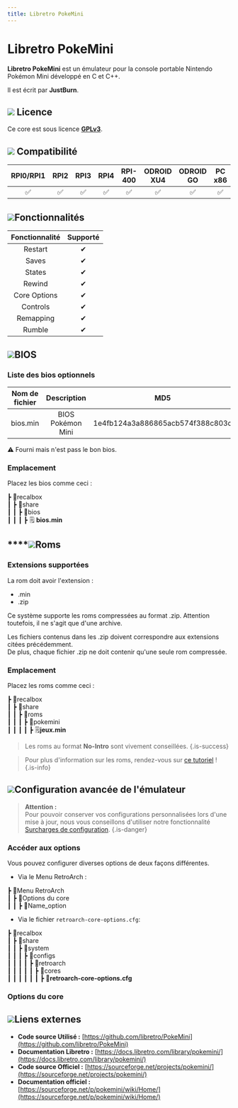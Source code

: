```yaml
---
title: Libretro PokeMini
---
```


# Libretro PokeMini

**Libretro PokeMini** est un émulateur pour la console portable Nintendo Pokémon Mini développé en C et C++.

Il est écrit par **JustBurn**.

## ![](/migration-images/emulateurs/consoles-portables/pokemini/gerald-g-parchment-background-or-border-5.svg) Licence

Ce core est sous licence [**GPLv3**](https://github.com/libretro/PokeMini/blob/master/LICENSE).

## ![](/migration-images/emulateurs/consoles-portables/pokemini/compatibility.png) Compatibilité

| RPI0/RPI1 | RPI2 | RPI3 | RPI4 | RPI-400 | ODROID XU4 | ODROID GO | PC x86 | PC X86\_64 |
| :---: | :---: | :---: | :---: | :---: | :---: | :---: | :---: | :---: |
| ✅ | ✅ | ✅ | ✅ | ✅ | ✅ | ✅ | ✅ | ✅ |

## ![](/migration-images/emulateurs/consoles-portables/pokemini/cogwheel-145804_640.png)Fonctionnalités

| Fonctionnalité | Supporté |
| :---: | :---: |
| Restart | ✔ |
| Saves | ✔ |
| States | ✔ |
| Rewind | ✔ |
| Core Options | ✔ |
| Controls | ✔ |
| Remapping | ✔ |
| Rumble | ✔ |

## ![](/migration-images/emulateurs/consoles-portables/pokemini/tqfp32.svg)BIOS

### Liste des bios optionnels

| Nom de fichier | Description | MD5 | Fourni |
| :---: | :---: | :---: | :---: |
| bios.min | BIOS Pokémon Mini | 1e4fb124a3a886865acb574f388c803d | ⚠ |

⚠ Fourni mais n'est pass le bon bios.

### **Emplacement**

Placez les bios comme ceci :

┣ 📁recalbox  
┃ ┣ 📁share  
┃ ┃ ┣ 📁bios  
┃ ┃ ┃ ┣ 🗒 **bios.min**  

## \*\*\*\*![](/migration-images/emulateurs/consoles-portables/pokemini/rom-30098_640.png)**Roms**

### **Extensions supportées**

La rom doit avoir l'extension :

* .min
* .zip

Ce système supporte les roms compressées au format .zip. Attention toutefois, il ne s'agit que d'une archive.

Les fichiers contenus dans les .zip doivent correspondre aux extensions citées précédemment.  
De plus, chaque fichier .zip ne doit contenir qu'une seule rom compressée.

### **Emplacement**

Placez les roms comme ceci : 

┣ 📁recalbox  
┃ ┣ 📁share  
┃ ┃ ┣ 📁roms  
┃ ┃ ┃ ┣ 📁pokemini  
┃ ┃ ┃ ┃ ┣ 🗒**jeux.min**  


>Les roms au format **No-Intro** sont vivement conseillées.
{.is-success}


>Pour plus d'information sur les roms, rendez-vous sur [ce tutoriel](/fr/tutoriels/jeux/generalite/les-roms-et-les-isos) !
{.is-info}

## ![](/migration-images/emulateurs/consoles-portables/pokemini/hammer-28636_640.png)Configuration avancée de l'émulateur


>**Attention :**  
>Pour pouvoir conserver vos configurations personnalisées lors d'une mise à jour, nous vous conseillons d'utiliser notre fonctionnalité [Surcharges de configuration](/fr/usage-avance/surcharge-de-configuration).
{.is-danger}

### Accéder aux options

Vous pouvez configurer diverses options de deux façons différentes.

* Via le Menu RetroArch :

┣ 📁Menu RetroArch  
┃ ┣ 📁Options du core  
┃ ┃ ┣ 🧩Name\_option  

* Via le fichier `retroarch-core-options.cfg`:

┣ 📁recalbox  
┃ ┣ 📁share  
┃ ┃ ┣ 📁system  
┃ ┃ ┃ ┣ 📁configs  
┃ ┃ ┃ ┃ ┣ 📁retroarch  
┃ ┃ ┃ ┃ ┃ ┣ 📁cores  
┃ ┃ ┃ ┃ ┃ ┃ ┣ 🧩**retroarch-core-options.cfg**  

### Options du core

## ![](/migration-images/emulateurs/consoles-portables/pokemini/kisspng-web-development-world-wide-web-computer-icons-webs-world-wide-web-icon-png-5ab05c24477216.4540070115215073642927.png)**Liens externes**

* **Code source Utilisé :** [https://github.com/libretro/PokeMini](https://github.com/libretro/PokeMini)
* **Documentation Libretro :** [https://docs.libretro.com/library/pokemini/](https://docs.libretro.com/library/pokemini/)
* **Code source Officiel :** [https://sourceforge.net/projects/pokemini/](https://sourceforge.net/projects/pokemini/)
* **Documentation officiel :** [https://sourceforge.net/p/pokemini/wiki/Home/](https://sourceforge.net/p/pokemini/wiki/Home/)

